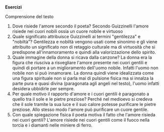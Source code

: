 **Esercizi**

Comprensione del testo

1. Dove risiede l'amore secondo il poeta?
   Secondo Guizzinelli l'amore risiede nei cuori nobili ossia un cuore nobile e virtuoso
2. Quale significato attribuisce Guizzinelli ai termini "gentilezza" e "nobiltà"?
   Gentilezza e nobiltà vengono usati come sinonimo e gli viene attribuito un significato non di retaggio culturale ma di virtuosità che si predispone all'innamoramento e quindi alla valorizzazione dello spirito.
3. Quale immagine della donna si ricava dalla canzone?
   La donna era la figura che riusciva a risvegliare l'amore presente nei cuori gentili e quindi di portare a un miglioramento dell'uomo nobile. Infatti l'uomo non nobile non si può innamorare.
   La donna quindi viene idealizzata come una figura spirituale non si parla mai di pulsione fisica ma si innalza la parte  pura e quasi divina (paragonata agli angeli nel testo), l'uomo infatti desidera ubbidirle per sempre.
4. Per quale motivo il rapporto d'amore e i cuori gentili è paragonato a quello tra il sole e le pietre preziose?
   Perché nel medioevo si credeva che il sole tramite la sua luce e il suo calore potesse purificare le pietre preziose.  Allo stesso modo l'amore può purificare un cuore gentile.
5. Con quale spiegazione fisica il poeta motiva il fatto che l'amore risieda nei cuori gentili?
    L'amore risiede nei cuori gentili come il fuoco nella torcia e i diamanti nelle miniere di ferro.
